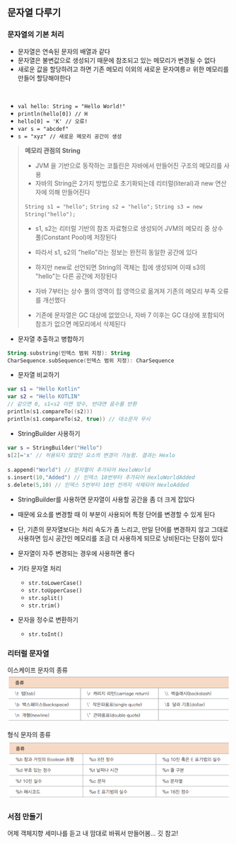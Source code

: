 ## 문자열 다루기

### 문자열의 기본 처리
- 문자열은 연속된 문자의 배열과 같다
- 문자열은 불변값으로 생성되기 때문에 참조되고 있는 메모리가 변경될 수 없다
- 새로운 값을 할당하려고 하면 기존 메모리 이외의 새로운 문자여릉ㄹ 위한 메모리를 만들어 할당해야한다

<br>

- `val hello: String = "Hello World!"`
- `println(hello[0]) // H`
- `hello[0] = 'K' // 오류!`
- `var s = "abcdef"`
- `s = "xyz" // 새로운 메모리 공간이 생성`

> **메모리 관점의 String**
> 
> - JVM 을 기반으로 동작하는 코틀린은 자바에서 만들어진 구조의 메모리를 사용
> - 자바의 String은 2가지 방법으로 초기화되는데 리터럴(literal)과 new 연산자에 의해 만들어진다
> 
> `String s1 = "hello";`
> `String s2 = "hello";`
> `String s3 = new String("hello");`
> - s1, s2는 리터럴 기반의 참조 자료형으로 생성되어 JVM의 메모리 중 상수 풀(Constant Pool)에 저장된다
> - 따라서 s1, s2의 "hello"라는 정보는 완전히 동일한 공간에 있다
> - 하지만 new로 선언되면 String의 객체는 힙에 생성되며 이때 s3의 "hello"는 다른 공간에 저장된다
> 
> - 자바 7부터는 상수 풀의 영역이 힙 영역으로 옮겨져 기존의 메모리 부족 오류를 개선했다
> - 기존에 문자열은 GC 대상에 없었으나, 자바 7 이후는 GC 대상에 포함되어 참조가 없으면 메모리에서 삭제된다

- 문자열 추출하고 병합하기
```kotlin
String.substring(인덱스 범위 지정): String
CharSequence.subSequence(인덱스 범위 지정): CharSequence
```
- 문자열 비교하기
```kotlin
var s1 = "Hello Kotlin"
var s2 = "Hello KOTLIN"
// 같으면 0, s1<s2 이면 양수, 반대면 음수를 반환
println(s1.compareTo((s2)))
println(s1.compareTo(s2, true)) // 대소문자 무시
```
- StringBuilder 사용하기
```kotlin
var s = StringBuilder("Hello")
s[2]='x' // 허용되지 않았던 요소의 변경이 가능함. 결과는 Hexlo

s.append("World") // 문자열이 추가되어 HexloWorld
s.insert(10,"Added") // 인덱스 10번부터 추가되어 HexloWorldAdded
s.delete(5,10) // 인덱스 5번부터 10번 전까지 삭제되어 HexloAdded
```
  - StringBuilder를 사용하면 문자열이 사용할 공간을 좀 더 크게 잡있다
  - 때문에 요소를 변경할 때 이 부분이 사용되어 특정 단어를 변경할 수 있게 된다
  - 단, 기존의 문자열보다는 처리 속도가 좀 느리고, 만일 단어를 변경하지 않고 그대로 사용하면 임시 공간인 메모리를 조금 더 사용하게 되므로 낭비된다는 단점이 있다
  - 문자열이 자주 변경되는 경우에 사용하면 좋다

- 기타 문자열 처리
  - `str.toLowerCase()`
  - `str.toUpperCase()`
  - `str.split()`
  - `str.trim()`
- 문자을 정수로 변환하기
  - `str.toInt()`

### 리터럴 문자열
이스케이프 문자의 종류
![img.png](static/img7.png)

형식 문자의 종류
![img.png](static/img8.png)

### 서점 만들기
어제 객체지향 세미나를 듣고 내 맘대로 바꿔서 만들어봄...
깃 참고!

